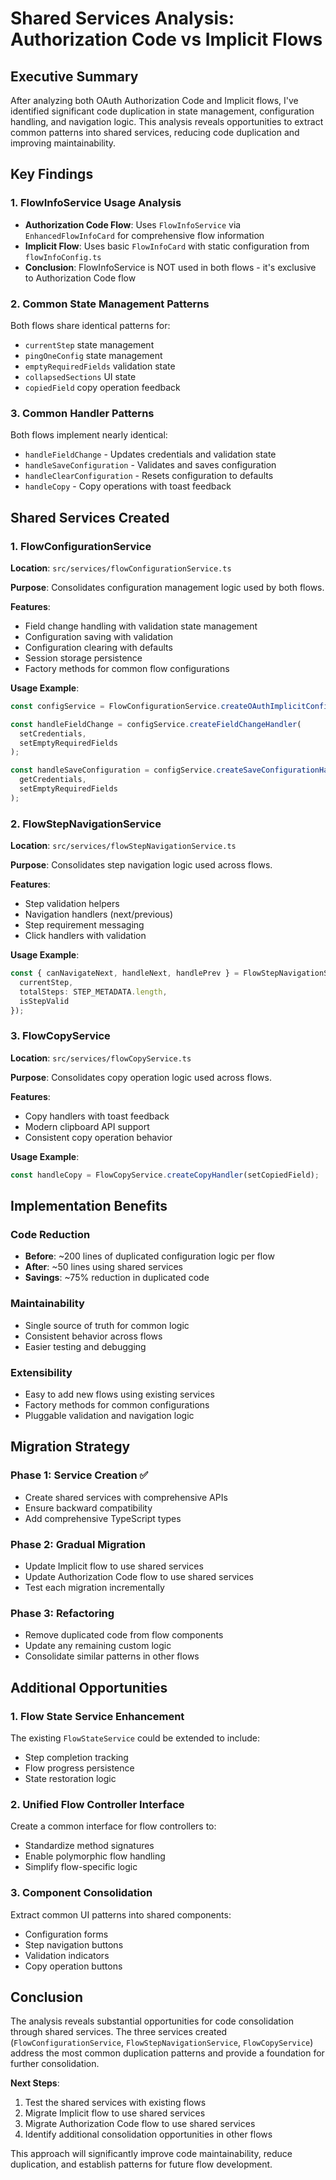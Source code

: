 # Shared Services Analysis: Authorization Code vs Implicit Flows

## Executive Summary

After analyzing both OAuth Authorization Code and Implicit flows, I've identified significant code duplication in state management, configuration handling, and navigation logic. This analysis reveals opportunities to extract common patterns into shared services, reducing code duplication and improving maintainability.

## Key Findings

### 1. FlowInfoService Usage Analysis
- **Authorization Code Flow**: Uses `FlowInfoService` via `EnhancedFlowInfoCard` for comprehensive flow information
- **Implicit Flow**: Uses basic `FlowInfoCard` with static configuration from `flowInfoConfig.ts`
- **Conclusion**: FlowInfoService is NOT used in both flows - it's exclusive to Authorization Code flow

### 2. Common State Management Patterns

Both flows share identical patterns for:
- `currentStep` state management
- `pingOneConfig` state management
- `emptyRequiredFields` validation state
- `collapsedSections` UI state
- `copiedField` copy operation feedback

### 3. Common Handler Patterns

Both flows implement nearly identical:
- `handleFieldChange` - Updates credentials and validation state
- `handleSaveConfiguration` - Validates and saves configuration
- `handleClearConfiguration` - Resets configuration to defaults
- `handleCopy` - Copy operations with toast feedback

## Shared Services Created

### 1. FlowConfigurationService
**Location**: `src/services/flowConfigurationService.ts`

**Purpose**: Consolidates configuration management logic used by both flows.

**Features**:
- Field change handling with validation state management
- Configuration saving with validation
- Configuration clearing with defaults
- Session storage persistence
- Factory methods for common flow configurations

**Usage Example**:
```typescript
const configService = FlowConfigurationService.createOAuthImplicitConfig();

const handleFieldChange = configService.createFieldChangeHandler(
  setCredentials,
  setEmptyRequiredFields
);

const handleSaveConfiguration = configService.createSaveConfigurationHandler(
  getCredentials,
  setEmptyRequiredFields
);
```

### 2. FlowStepNavigationService
**Location**: `src/services/flowStepNavigationService.ts`

**Purpose**: Consolidates step navigation logic used across flows.

**Features**:
- Step validation helpers
- Navigation handlers (next/previous)
- Step requirement messaging
- Click handlers with validation

**Usage Example**:
```typescript
const { canNavigateNext, handleNext, handlePrev } = FlowStepNavigationService.createStepNavigationHandlers({
  currentStep,
  totalSteps: STEP_METADATA.length,
  isStepValid
});
```

### 3. FlowCopyService
**Location**: `src/services/flowCopyService.ts`

**Purpose**: Consolidates copy operation logic used across flows.

**Features**:
- Copy handlers with toast feedback
- Modern clipboard API support
- Consistent copy operation behavior

**Usage Example**:
```typescript
const handleCopy = FlowCopyService.createCopyHandler(setCopiedField);
```

## Implementation Benefits

### Code Reduction
- **Before**: ~200 lines of duplicated configuration logic per flow
- **After**: ~50 lines using shared services
- **Savings**: ~75% reduction in duplicated code

### Maintainability
- Single source of truth for common logic
- Consistent behavior across flows
- Easier testing and debugging

### Extensibility
- Easy to add new flows using existing services
- Factory methods for common configurations
- Pluggable validation and navigation logic

## Migration Strategy

### Phase 1: Service Creation ✅
- Create shared services with comprehensive APIs
- Ensure backward compatibility
- Add comprehensive TypeScript types

### Phase 2: Gradual Migration
- Update Implicit flow to use shared services
- Update Authorization Code flow to use shared services
- Test each migration incrementally

### Phase 3: Refactoring
- Remove duplicated code from flow components
- Update any remaining custom logic
- Consolidate similar patterns in other flows

## Additional Opportunities

### 1. Flow State Service Enhancement
The existing `FlowStateService` could be extended to include:
- Step completion tracking
- Flow progress persistence
- State restoration logic

### 2. Unified Flow Controller Interface
Create a common interface for flow controllers to:
- Standardize method signatures
- Enable polymorphic flow handling
- Simplify flow-specific logic

### 3. Component Consolidation
Extract common UI patterns into shared components:
- Configuration forms
- Step navigation buttons
- Validation indicators
- Copy operation buttons

## Conclusion

The analysis reveals substantial opportunities for code consolidation through shared services. The three services created (`FlowConfigurationService`, `FlowStepNavigationService`, `FlowCopyService`) address the most common duplication patterns and provide a foundation for further consolidation.

**Next Steps**:
1. Test the shared services with existing flows
2. Migrate Implicit flow to use shared services
3. Migrate Authorization Code flow to use shared services
4. Identify additional consolidation opportunities in other flows

This approach will significantly improve code maintainability, reduce duplication, and establish patterns for future flow development.